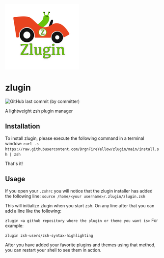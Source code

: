 ![logo](./logo.png)
# zlugin
![GitHub last commit (by committer)](https://img.shields.io/github/last-commit/DrgnFireYellow/zlugin?style=flat-square)

A lightweight zsh plugin manager

## Installation
To install zlugin, please execute the following command in a terminal window:
```curl -s https://raw.githubusercontent.com/DrgnFireYellow/zlugin/main/install.sh | zsh```

That's it!

## Usage
If you open your ```.zshrc``` you will notice that the zlugin installer has added the following line:
```source /home/<your username>/.zlugin/zlugin.zsh```

This will initialize zlugin when you start zsh.
On any line after that you can add a line like the following:

```zlugin <a github repository where the plugin or theme you want is>```
For example:

```zlugin zsh-users/zsh-syntax-highlighting```

After you have added your favorite plugins and themes using that method, you can restart your shell to see them in action.
